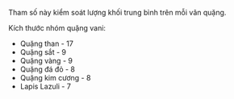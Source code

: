 Tham số này kiểm soát lượng khối trung bình trên mỗi vân quặng.

Kích thước nhóm quặng vani:

* Quặng than - 17
* Quặng sắt - 9
* Quặng vàng - 9
* Quặng đá đỏ - 8
* Quặng kim cương - 8
* Lapis Lazuli - 7